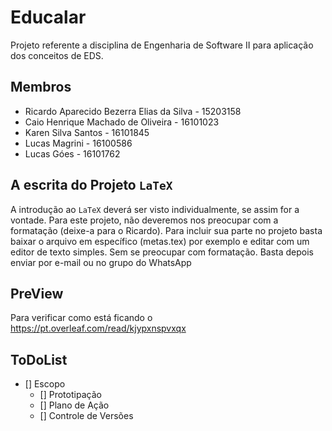 # Educalar

Projeto referente a disciplina de Engenharia de Software II para aplicação dos conceitos de EDS.

## Membros

- Ricardo Aparecido Bezerra Elias da Silva - 15203158
- Caio Henrique Machado de Oliveira - 16101023
- Karen Silva Santos - 16101845
- Lucas Magrini - 16100586
- Lucas Góes - 16101762

## A escrita do Projeto ```LaTeX```

A introdução ao ```LaTeX``` deverá ser visto individualmente, se assim for a vontade. Para este projeto, não deveremos nos preocupar com a formatação (deixe-a para o Ricardo). Para incluir sua parte no projeto basta baixar o arquivo em específico (metas.tex) por exemplo e editar com um editor de texto simples. Sem se preocupar com formatação. Basta depois enviar por e-mail ou no grupo do WhatsApp

## PreView 

Para verificar como está ficando o https://pt.overleaf.com/read/kjypxnspvxqx


## ToDoList

- [] Escopo
    - [] Prototipação
    - [] Plano de Ação
    - [] Controle de Versões